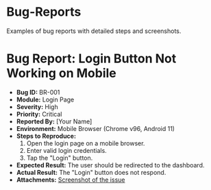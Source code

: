 # Bug-Reports
Examples of bug reports with detailed steps and screenshots.
# Bug Report: Login Button Not Working on Mobile
- **Bug ID:** BR-001
- **Module:** Login Page
- **Severity:** High
- **Priority:** Critical
- **Reported By:** [Your Name]
- **Environment:** Mobile Browser (Chrome v96, Android 11)
- **Steps to Reproduce:**
  1. Open the login page on a mobile browser.
  2. Enter valid login credentials.
  3. Tap the "Login" button.
- **Expected Result:** The user should be redirected to the dashboard.
- **Actual Result:** The "Login" button does not respond.
- **Attachments:** [Screenshot of the issue](link-to-screenshot)
